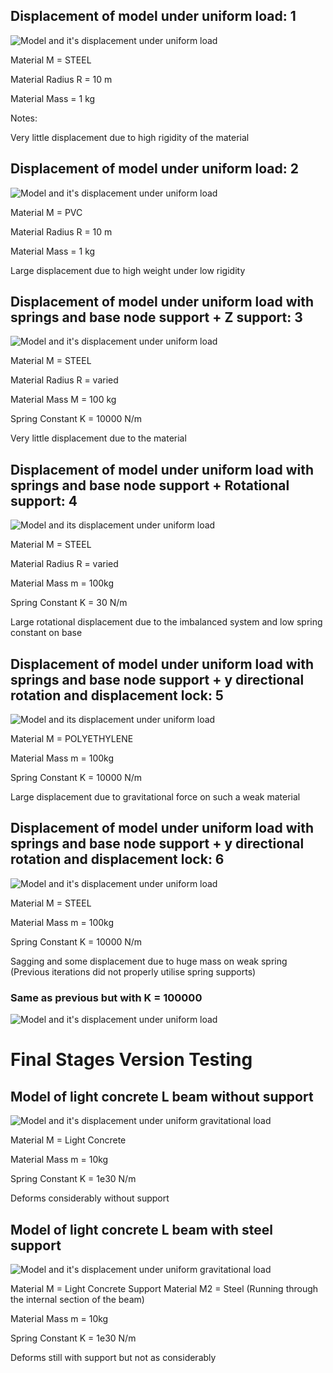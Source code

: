 ## Displacement of model under uniform load: 1
![Model and it's displacement under uniform load](https://cdn.discordapp.com/attachments/553961513686269975/1079524128517804072/image.png)

Material M = STEEL

Material Radius R = 10 m

Material Mass = 1 kg

Notes:

Very little displacement due to high rigidity of the material

## Displacement of model under uniform load: 2
![Model and it's displacement under uniform load](https://cdn.discordapp.com/attachments/553961513686269975/1079527739901628446/image.png)

Material M = PVC

Material Radius R = 10 m

Material Mass = 1 kg

Large displacement due to high weight under low rigidity

## Displacement of model under uniform load with springs and base node support + Z support: 3
![Model and it's displacement under uniform load](https://cdn.discordapp.com/attachments/553961513686269975/1084830737267695646/image.png)

Material M = STEEL

Material Radius R = varied

Material Mass M = 100 kg

Spring Constant K = 10000 N/m

Very little displacement due to the material

## Displacement of model under uniform load with springs and base node support + Rotational support: 4
![Model and its displacement under uniform load](https://cdn.discordapp.com/attachments/553961513686269975/1084840202918432769/image.png)

Material M = STEEL

Material Radius R = varied

Material Mass m = 100kg

Spring Constant K = 30 N/m

Large rotational displacement due to the imbalanced system and low spring constant on base

## Displacement of model under uniform load with springs and base node support + y directional rotation and displacement lock: 5
![Model and its displacement under uniform load](https://cdn.discordapp.com/attachments/553961513686269975/1085211678368596018/image.png)

Material M = POLYETHYLENE

Material Mass m = 100kg

Spring Constant K = 10000 N/m

Large displacement due to gravitational force on such a weak material

## Displacement of model under uniform load with springs and base node support + y directional rotation and displacement lock: 6
![Model and it's displacement under uniform load](https://cdn.discordapp.com/attachments/553961513686269975/1085222400221786194/image.png)

Material M = STEEL

Material Mass m = 100kg

Spring Constant K = 10000 N/m

Sagging and some displacement due to huge mass on weak spring (Previous iterations did not properly utilise spring supports)

### Same as previous but with K = 100000

![Model and it's displacement under uniform load](https://cdn.discordapp.com/attachments/553961513686269975/1085225723310129192/image.png)


# Final Stages Version Testing

## Model of light concrete L beam without support

![Model and it's displacement under uniform gravitational load](https://cdn.discordapp.com/attachments/553961513686269975/1090647490430246952/image.png)

Material M = Light Concrete

Material Mass m = 10kg

Spring Constant K = 1e30 N/m

Deforms considerably without support

## Model of light concrete L beam with steel support

![Model and it's displacement under uniform gravitational load](https://cdn.discordapp.com/attachments/553961513686269975/1090648027565412412/image.png)

Material M = Light Concrete
Support Material M2 = Steel (Running through the internal section of the beam)

Material Mass m = 10kg

Spring Constant K = 1e30 N/m

Deforms still with support but not as considerably
